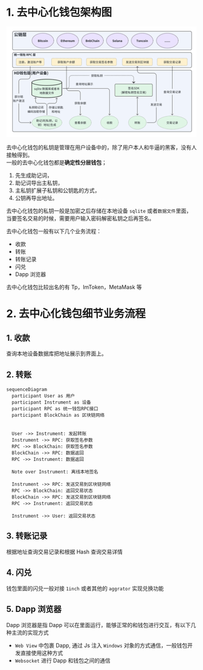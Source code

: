 # 1. 去中心化钱包架构图
![去中心化钱包架构图](./images/dex.png)

去中心化钱包的私钥是管理在用户设备中的，除了用户本人和牛逼的黑客，没有人接触得到。<br/>
一般的去中心化钱包都是**确定性分层钱包**；
1. 先生成助记词，
2. 助记词导出主私钥，
3. 主私钥扩展子私钥和公钥匙的方式，
4. 公钥再导出地址。

去中心化钱包的私钥一般是加密之后存储在本地设备 `sqlite` 或者`数据文件`里面，当要签名交易的时候，需要用户输入密码解密私钥之后再签名。

去中心化钱包一般有以下几个业务流程：
- 收款
- 转账
- 转账记录
- 闪兑
- Dapp 浏览器

去中心化钱包比较出名的有 Tp，ImToken，MetaMask 等

# 2. 去中心化钱包细节业务流程
## 1. 收款
查询本地设备数据库把地址展示到界面上。
## 2. 转账
```mermaid
sequenceDiagram
  participant User as 用户
  participant Instrument as 设备
  participant RPC as 统一钱包RPC接口
  participant BlockChain as 区块链网络


  User ->> Instrument: 发起转账
  Instrument ->> RPC: 获取签名参数
  RPC ->> BlockChain: 获取签名参数
  BlockChain ->> RPC: 数据返回
  RPC ->> Instrument: 数据返回

  Note over Instrument: 离线本地签名

  Instrument ->> RPC: 发送交易到区块链网络
  RPC ->> BlockChain: 返回交易状态
  BlockChain ->> RPC: 发送交易到区块链网络
  RPC ->> Instrument: 返回交易状态

  Instrument ->> User: 返回交易状态
```
## 3. 转账记录
根据地址查询交易记录和根据 Hash 查询交易详情
## 4. 闪兑
钱包里面的闪兑一般对接 `1inch` 或者其他的 `aggrator` 实现兑换功能
## 5. Dapp 浏览器
Dapp 浏览器是指 Dapp 可以在里面运行，能够正常的和钱包进行交互，有以下几种主流的实现方式
  - `Web View` 中包裹 Dapp, 通过 Js 注入 `Windows` 对象的方式通信，一般钱包开发直接使用这种方式
  - `Websocket` 进行 Dapp 和钱包之间的通信